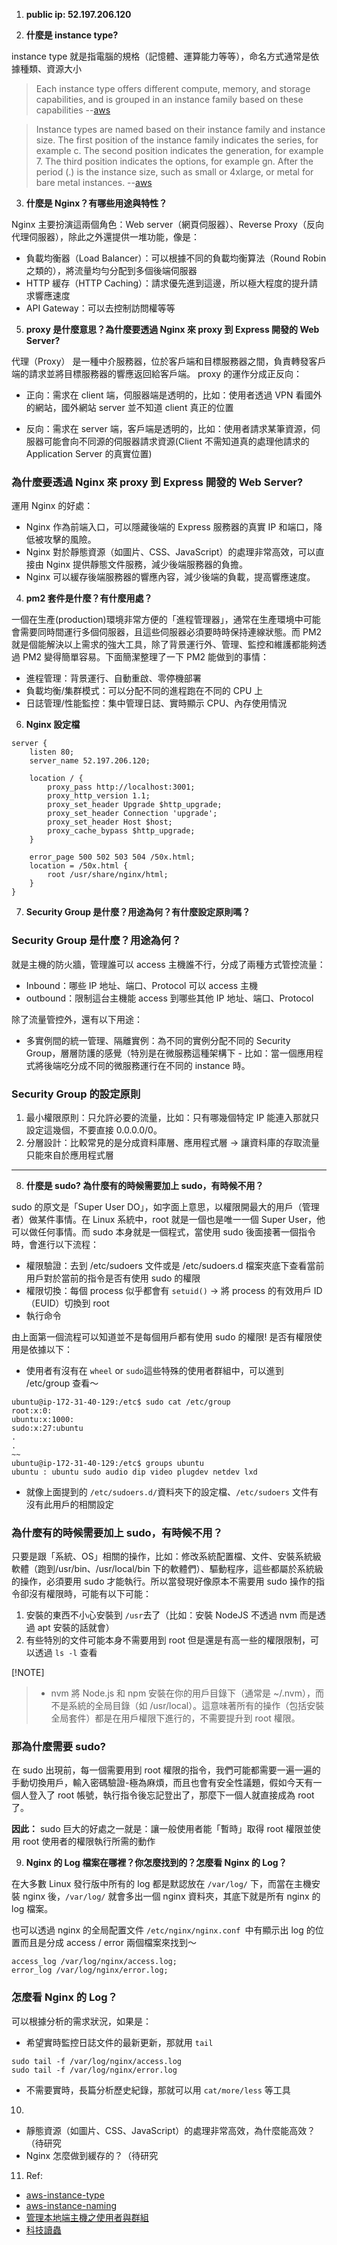 
1. **public ip: 52.197.206.120**

2. **什麼是 instance type?**

instance type 就是指電腦的規格（記憶體、運算能力等等），命名方式通常是依據種類、資源大小
> Each instance type offers different compute, memory, and storage capabilities, and is grouped in an instance family based on these capabilities --[aws](https://docs.aws.amazon.com/AWSEC2/latest/UserGuide/instance-types.html)

> Instance types are named based on their instance family and instance size. The first position of the instance family indicates the series, for example c. The second position indicates the generation, for example 7. The third position indicates the options, for example gn. After the period (.) is the instance size, such as small or 4xlarge, or metal for bare metal instances. --[aws](https://docs.aws.amazon.com/ec2/latest/instancetypes/instance-type-names.html)


3. **什麼是 Nginx？有哪些用途與特性？**

Nginx 主要扮演這兩個角色：Web server（網頁伺服器）、Reverse Proxy（反向代理伺服器），除此之外還提供一堆功能，像是：
- 負載均衡器（Load Balancer）：可以根據不同的負載均衡算法（Round Robin 之類的），將流量均勻分配到多個後端伺服器
- HTTP 緩存（HTTP Caching）：請求優先進到這邊，所以極大程度的提升請求響應速度
- API Gateway：可以去控制訪問權等等

5. **proxy 是什麼意思？為什麼要透過 Nginx 來 proxy 到 Express 開發的 Web Server?**

代理（Proxy） 是一種中介服務器，位於客戶端和目標服務器之間，負責轉發客戶端的請求並將目標服務器的響應返回給客戶端。
proxy 的運作分成正反向：
* 正向：需求在 client 端，伺服器端是透明的，比如：使用者透過 VPN 看國外的網站，國外網站 server 並不知道 client 真正的位置

* 反向：需求在 server 端，客戶端是透明的，比如：使用者請求某筆資源，伺服器可能會向不同源的伺服器請求資源(Client 不需知道真的處理他請求的 Application Server 的真實位置)


### 為什麼要透過 Nginx 來 proxy 到 Express 開發的 Web Server?

運用 Nginx 的好處：
- Nginx 作為前端入口，可以隱藏後端的 Express 服務器的真實 IP 和端口，降低被攻擊的風險。
- Nginx 對於靜態資源（如圖片、CSS、JavaScript）的處理非常高效，可以直接由 Nginx 提供靜態文件服務，減少後端服務器的負擔。
- Nginx 可以緩存後端服務器的響應內容，減少後端的負載，提高響應速度。


4. **pm2 套件是什麼？有什麼用處？**

一個在生產(production)環境非常方便的「進程管理器」，通常在生產環境中可能會需要同時間運行多個伺服器，且這些伺服器必須要時時保持連線狀態。而 PM2 就是個能解決以上需求的強大工具，除了背景運行外、管理、監控和維護都能夠透過 PM2 變得簡單容易。下面簡潔整理了一下 PM2 能做到的事情：

- 進程管理：背景運行、自動重啟、零停機部署
- 負載均衡/集群模式：可以分配不同的進程跑在不同的 CPU 上
- 日誌管理/性能監控：集中管理日誌、實時顯示 CPU、內存使用情況


6. **Nginx 設定檔**
```
server {
    listen 80;
    server_name 52.197.206.120;

    location / {
        proxy_pass http://localhost:3001;
        proxy_http_version 1.1;
        proxy_set_header Upgrade $http_upgrade;
        proxy_set_header Connection 'upgrade';
        proxy_set_header Host $host;
        proxy_cache_bypass $http_upgrade;
    }

    error_page 500 502 503 504 /50x.html;
    location = /50x.html {
        root /usr/share/nginx/html;
    }
}
```

7. **Security Group 是什麼？用途為何？有什麼設定原則嗎？**

### Security Group 是什麼？用途為何？

就是主機的防火牆，管理誰可以 access 主機誰不行，分成了兩種方式管控流量：
- Inbound：哪些 IP 地址、端口、Protocol 可以 access 主機
- outbound：限制這台主機能 access 到哪些其他 IP 地址、端口、Protocol

除了流量管控外，還有以下用途：
- 多實例間的統一管理、隔離實例：為不同的實例分配不同的 Security Group，層層防護的感覺（特別是在微服務這種架構下
        - 比如：當一個應用程式將後端吃分成不同的微服務運行在不同的 instance 時。

### Security Group 的設定原則

1. 最小權限原則：只允許必要的流量，比如：只有哪幾個特定 IP 能連入那就只設定這幾個，不要直接 0.0.0.0/0。
2. 分層設計：比較常見的是分成資料庫層、應用程式層 -> 讓資料庫的存取流量只能來自於應用程式層

------

8. **什麼是 sudo? 為什麼有的時候需要加上 sudo，有時候不用？**

sudo 的原文是「Super User DO」，如字面上意思，以權限開最大的用戶（管理者）做某件事情。在 Linux 系統中，root 就是一個也是唯一一個 Super User，他可以做任何事情。而 sudo 本身就是一個程式，當使用 sudo 後面接著一個指令時，會進行以下流程：
- 權限驗證：去到 /etc/sudoers 文件或是 /etc/sudoers.d 檔案夾底下查看當前用戶對於當前的指令是否有使用 sudo 的權限
- 權限切換：每個 process 似乎都會有 `setuid()` -> 將 process 的有效用戶 ID（EUID）切換到 root
- 執行命令

由上面第一個流程可以知道並不是每個用戶都有使用 sudo 的權限!
是否有權限使用是依據以下：
- 使用者有沒有在 `wheel` or `sudo`這些特殊的使用者群組中，可以進到 /etc/group 查看～
```
ubuntu@ip-172-31-40-129:/etc$ sudo cat /etc/group
root:x:0:
ubuntu:x:1000:
sudo:x:27:ubuntu
.
.
~~
ubuntu@ip-172-31-40-129:/etc$ groups ubuntu
ubuntu : ubuntu sudo audio dip video plugdev netdev lxd
```
- 就像上面提到的 `/etc/sudoers.d/`資料夾下的設定檔、`/etc/sudoers` 文件有沒有此用戶的相關設定


### 為什麼有的時候需要加上 sudo，有時候不用？

只要是跟「系統、OS」相關的操作，比如：修改系統配置檔、文件、安裝系統級軟體（跑到/usr/bin、/usr/local/bin 下的軟體們）、驅動程序，這些都屬於系統級的操作，必須要用 sudo 才能執行。所以當發現好像原本不需要用 sudo 操作的指令卻沒有權限時，可能有以下可能：
1. 安裝的東西不小心安裝到 `/usr`去了（比如：安裝 NodeJS 不透過 nvm 而是透過 apt 安裝的話就會）
2. 有些特別的文件可能本身不需要用到 root 但是還是有高一些的權限限制，可以透過 `ls -l` 查看

[!NOTE]
> * nvm 將 Node.js 和 npm 安裝在你的用戶目錄下（通常是 ~/.nvm），而不是系統的全局目錄（如 /usr/local）。這意味著所有的操作（包括安裝全局套件）都是在用戶權限下進行的，不需要提升到 root 權限。



### 那為什麼需要 sudo?

在 sudo 出現前，每一個需要用到 root 權限的指令，我們可能都需要一遍一遍的手動切換用戶，輸入密碼驗證-極為麻煩，而且也會有安全性議題，假如今天有一個人登入了 root 帳號，執行指令後忘記登出了，那麼下一個人就直接成為 root 了。

**因此：**
sudo 巨大的好處之一就是：讓一般使用者能「暫時」取得 root 權限並使用 root 使用者的權限執行所需的動作


9. **Nginx 的 Log 檔案在哪裡？你怎麼找到的？怎麼看 Nginx 的 Log？**

在大多數 Linux 發行版中所有的 log 都是默認放在 `/var/log/` 下，而當在主機安裝 nginx 後，`/var/log/` 就會多出一個 nginx 資料夾，其底下就是所有 nginx 的 log 檔案。

也可以透過 nginx 的全局配置文件 `/etc/nginx/nginx.conf `中有顯示出 log 的位置而且是分成 access / error 兩個檔案來找到～
```
access_log /var/log/nginx/access.log;
error_log /var/log/nginx/error.log;
```

### 怎麼看 Nginx 的 Log？

可以根據分析的需求狀況，如果是：
* 希望實時監控日誌文件的最新更新，那就用 `tail`
```
sudo tail -f /var/log/nginx/access.log
sudo tail -f /var/log/nginx/error.log
```
* 不需要實時，長篇分析歷史紀錄，那就可以用 `cat/more/less` 等工具



10. 
- 靜態資源（如圖片、CSS、JavaScript）的處理非常高效，為什麼能高效？（待研究
- Nginx 怎麼做到緩存的？（待研究

11. Ref:
- [aws-instance-type](https://docs.aws.amazon.com/zh_tw/AWSEC2/latest/UserGuide/instance-types.html)
- [aws-instance-naming](https://docs.aws.amazon.com/ec2/latest/instancetypes/instance-type-names.html)
- [管理本地端主機之使用者與群組](https://ithelp.ithome.com.tw/articles/10270945?sc=hot)
- [科技讀蟲](https://yhtechnote.com/linux-sudo/)